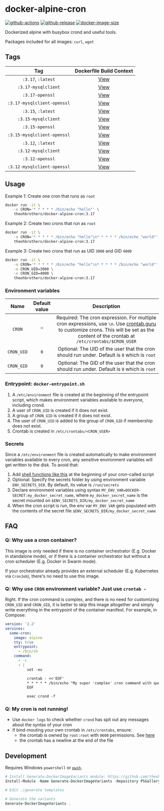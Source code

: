 # docker-alpine-cron

[![github-actions](https://github.com/theohbrothers/docker-alpine-cron/actions/workflows/ci-master-pr.yml/badge.svg?branch=master)](https://github.com/theohbrothers/docker-alpine-cron/actions/workflows/ci-master-pr.yml)
[![github-release](https://img.shields.io/github/v/release/theohbrothers/docker-alpine-cron?style=flat-square)](https://github.com/theohbrothers/docker-alpine-cron/releases/)
[![docker-image-size](https://img.shields.io/docker/image-size/theohbrothers/docker-alpine-cron/latest)](https://hub.docker.com/r/theohbrothers/docker-alpine-cron)

Dockerized alpine with busybox crond and useful tools.

Packages included for all images: `curl`, `wget`

## Tags

| Tag | Dockerfile Build Context |
|:-------:|:---------:|
| `:3.17`, `:latest` | [View](variants/3.17) |
| `:3.17-mysqlclient` | [View](variants/3.17-mysqlclient) |
| `:3.17-openssl` | [View](variants/3.17-openssl) |
| `:3.17-mysqlclient-openssl` | [View](variants/3.17-mysqlclient-openssl) |
| `:3.15`, `:latest` | [View](variants/3.15) |
| `:3.15-mysqlclient` | [View](variants/3.15-mysqlclient) |
| `:3.15-openssl` | [View](variants/3.15-openssl) |
| `:3.15-mysqlclient-openssl` | [View](variants/3.15-mysqlclient-openssl) |
| `:3.12`, `:latest` | [View](variants/3.12) |
| `:3.12-mysqlclient` | [View](variants/3.12-mysqlclient) |
| `:3.12-openssl` | [View](variants/3.12-openssl) |
| `:3.12-mysqlclient-openssl` | [View](variants/3.12-mysqlclient-openssl) |

## Usage

Example 1: Create one cron that runs as `root`

```sh
docker run -it \
    -e CRON='* * * * * /bin/echo "hello"' \
    theohbrothers/docker-alpine-cron:3.17
```

Example 2: Create two crons that run as `root`

```sh
docker run -it \
    -e CRON='* * * * * /bin/echo "hello"\n* * * * * /bin/echo "world"' \
    theohbrothers/docker-alpine-cron:3.17
```

Example 3: Create two crons that run as UID `3000` and GID `4000`

```sh
docker run -it \
    -e CRON='* * * * * /bin/echo "hello"\n* * * * * /bin/echo "world"' \
    -e CRON_UID=3000 \
    -e CRON_GID=4000 \
    theohbrothers/docker-alpine-cron:3.17
```

### Environment variables

| Name | Default value | Description
|:-------:|:---------------:|:---------:|
| `CRON` | '' | Required: The cron expression. For multiple cron expressions, use `\n`. Use [crontab.guru](https://crontab.guru/) to customize crons. This will be set as the content of the crontab at `/etc/crontabs/$CRON_USER`
| `CRON_UID` | `0` | Optional: The UID of the user that the cron should run under. Default is `0` which is `root`
| `CRON_GID` | `0` | Optional: The GID of the user that the cron should run under. Default is `0` which is `root`

### Entrypoint: `docker-entrypoint.sh`

1. A `/etc/environment` file is created at the beginning of the entrypoint script, which makes environment variables available to everyone, including crond.
1. A user of `CRON_UID` is created if it does not exist.
1. A group of `CRON_GID` is created if it does not exist.
1. The user of `CRON_UID` is added to the group of `CRON_GID` if membership does not exist.
1. Crontab is created in `/etc/crontabs/<CRON_USER>`

### Secrets

Since a `/etc/environment` file is created automatically to make environment variables available to every cron, any sensitive environment variables will get written to the disk. To avoid that:

1. Add [shell functions like this](https://github.com/startersclan/docker-hlstatsxce-daemon/blob/v1.6.19/variants/alpine/cron/docker-entrypoint.sh#L7-L58) at the beginning of your cron-called script
1. Optional: Specify the secrets folder by using environment variable `ENV_SECRETS_DIR`. By default, its value is `/run/secrets`
1. Declare environment variables using syntax `MY_ENV_VAR=DOCKER-SECRET:my_docker_secret_name`, where `my_docker_secret_name` is the secret mounted on `$ENV_SECRETS_DIR/my_docker_secret_name`
1. When the cron script is run, the env var `MY_ENV_VAR` gets populated with the contents of the secret file `$ENV_SECRETS_DIR/my_docker_secret_name`

## FAQ

### Q: Why use a cron container?

This image is only needed if there is no container orchestrator (E.g. Docker in standalone mode), or if there is a container orchestrator but without a cron scheduler (E.g. Docker in Swarm mode).

If your orchestrator already provides an external scheduler (E.g. Kubernetes via `CronJob`), there's no need to use this image.

### Q: Why use `CRON` environment variable? Just use `crontab -`

Right. If the cron command is complex, and there is no need for customizing `CRON_UID` and `CRON_GID`, it is better to skip this image altogether and simply write everything in the entrypoint of the container manifest. For example, in Compose:

```yaml
version: '2.2'
services:
  some-cron:
    image: alpine
    tty: true
    entrypoint:
      - /bin/sh
    command:
      - -c
      - |
          set -eu

          crontab - <<'EOF'
          * * * * * /bin/echo "My super 'complex' cron command with quotes is better written in shell"
          EOF

          exec crond -f
```

### Q: My cron is not running!

- Use `docker logs` to check whether `crond` has spit out any messages about the syntax of your cron
- If bind-mouting your own crontab in `/etc/crontabs`, ensure:
  - the crontab is owned by `root:root` with `0600` permissions. See [here](https://unix.stackexchange.com/questions/642827/how-to-run-a-cronjob-as-a-non-root-user-in-a-docker-container-for-alpine-linux)
  - the crontab has a newline at the end of the file

## Development

Requires Windows `powershell` or [`pwsh`](https://github.com/PowerShell/PowerShell).

```powershell
# Install Generate-DockerImageVariants module: https://github.com/theohbrothers/Generate-DockerImageVariants
Install-Module -Name Generate-DockerImageVariants -Repository PSGallery -Scope CurrentUser -Force -Verbose

# Edit ./generate templates

# Generate the variants
Generate-DockerImageVariants .
```